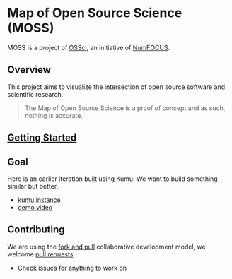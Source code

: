 # Map of Open Source Science (MOSS)
MOSS is a project of [OSSci](https://www.opensource.science/), an initiative of [NumFOCUS](https://numfocus.org/).


## Overview
  This project aims to visualize the intersection of open source software and scientific research.

> The Map of Open Source Science is a proof of concept and as such, nothing is accurate.


## [Getting Started](./scripts/README.md)


## Goal
Here is an earlier iteration built using Kumu. We want to build something similar but better.
 - [kumu instance](https://embed.kumu.io/6cbeee6faebd8cc57590da7b83c4d457#default)
 - [demo video](https://www.youtube.com/watch?v=jZyLSRCba_M)


## Contributing
We are using the [fork and pull](https://docs.github.com/en/pull-requests/collaborating-with-pull-requests/getting-started/about-collaborative-development-models#fork-and-pull-model) collaborative development model, we welcome [pull requests](https://docs.github.com/en/pull-requests/collaborating-with-pull-requests/proposing-changes-to-your-work-with-pull-requests/creating-a-pull-request-from-a-fork). 
- Check issues for anything to work on
